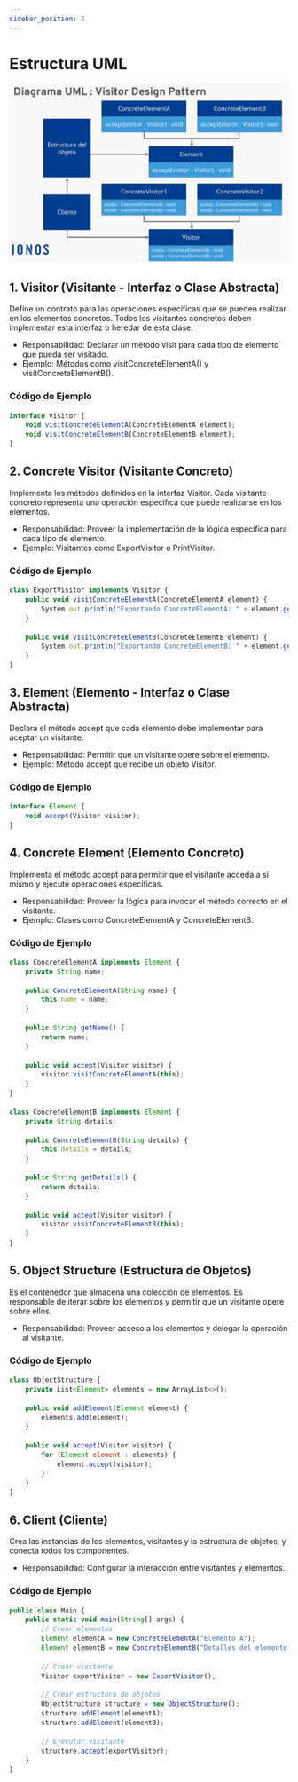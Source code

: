 ```yaml
---
sidebar_position: 2
---
```

 # Estructura UML
![Diagrama](./img/image.png)

## 1. Visitor (Visitante - Interfaz o Clase Abstracta)
Define un contrato para las operaciones específicas que se pueden realizar en los elementos concretos. Todos los visitantes concretos deben implementar esta interfaz o heredar de esta clase.
 - Responsabilidad: Declarar un método visit para cada tipo de elemento que pueda ser visitado.
 - Ejemplo: Métodos como visitConcreteElementA() y visitConcreteElementB().
### Código de Ejemplo
```js
interface Visitor {
    void visitConcreteElementA(ConcreteElementA element);
    void visitConcreteElementB(ConcreteElementB element);
}
```

## 2. Concrete Visitor (Visitante Concreto)
Implementa los métodos definidos en la interfaz Visitor. Cada visitante concreto representa una operación específica que puede realizarse en los elementos.
 - Responsabilidad: Proveer la implementación de la lógica específica para cada tipo de elemento.
 - Ejemplo: Visitantes como ExportVisitor o PrintVisitor.
### Código de Ejemplo
```js
class ExportVisitor implements Visitor {
    public void visitConcreteElementA(ConcreteElementA element) {
        System.out.println("Exportando ConcreteElementA: " + element.getName());
    }

    public void visitConcreteElementB(ConcreteElementB element) {
        System.out.println("Exportando ConcreteElementB: " + element.getDetails());
    }
}
```

## 3. Element (Elemento - Interfaz o Clase Abstracta)
Declara el método accept que cada elemento debe implementar para aceptar un visitante.
 - Responsabilidad: Permitir que un visitante opere sobre el elemento.
 - Ejemplo: Método accept que recibe un objeto Visitor.
### Código de Ejemplo
```js
interface Element {
    void accept(Visitor visitor);
}
```

## 4. Concrete Element (Elemento Concreto)
Implementa el método accept para permitir que el visitante acceda a sí mismo y ejecute operaciones específicas.
 - Responsabilidad: Proveer la lógica para invocar el método correcto en el visitante.
 - Ejemplo: Clases como ConcreteElementA y ConcreteElementB.
### Código de Ejemplo
```js
class ConcreteElementA implements Element {
    private String name;

    public ConcreteElementA(String name) {
        this.name = name;
    }

    public String getName() {
        return name;
    }

    public void accept(Visitor visitor) {
        visitor.visitConcreteElementA(this);
    }
}

class ConcreteElementB implements Element {
    private String details;

    public ConcreteElementB(String details) {
        this.details = details;
    }

    public String getDetails() {
        return details;
    }

    public void accept(Visitor visitor) {
        visitor.visitConcreteElementB(this);
    }
}
```

## 5. Object Structure (Estructura de Objetos)
Es el contenedor que almacena una colección de elementos. Es responsable de iterar sobre los elementos y permitir que un visitante opere sobre ellos.
 - Responsabilidad: Proveer acceso a los elementos y delegar la operación al visitante.
### Código de Ejemplo
```js
class ObjectStructure {
    private List<Element> elements = new ArrayList<>();

    public void addElement(Element element) {
        elements.add(element);
    }

    public void accept(Visitor visitor) {
        for (Element element : elements) {
            element.accept(visitor);
        }
    }
}
```

## 6. Client (Cliente)
Crea las instancias de los elementos, visitantes y la estructura de objetos, y conecta todos los componentes.
 - Responsabilidad: Configurar la interacción entre visitantes y elementos.
### Código de Ejemplo
```js
public class Main {
    public static void main(String[] args) {
        // Crear elementos
        Element elementA = new ConcreteElementA("Elemento A");
        Element elementB = new ConcreteElementB("Detalles del elemento B");

        // Crear visitante
        Visitor exportVisitor = new ExportVisitor();

        // Crear estructura de objetos
        ObjectStructure structure = new ObjectStructure();
        structure.addElement(elementA);
        structure.addElement(elementB);

        // Ejecutar visitante
        structure.accept(exportVisitor);
    }
}
```